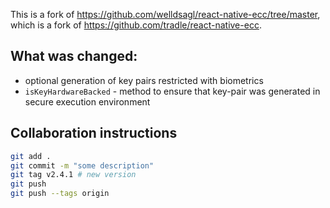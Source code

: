 This is a fork of https://github.com/welldsagl/react-native-ecc/tree/master, which is a fork of https://github.com/tradle/react-native-ecc.

## What was changed:

- optional generation of key pairs restricted with biometrics
- `isKeyHardwareBacked` - method to ensure that key-pair was generated in secure execution environment

## Collaboration instructions

```sh
git add .
git commit -m "some description"
git tag v2.4.1 # new version
git push
git push --tags origin
```
